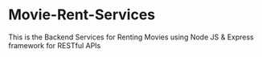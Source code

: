 # Movie-Rent-Services
This is the Backend Services for Renting Movies using Node JS &amp; Express framework for RESTful APIs 
